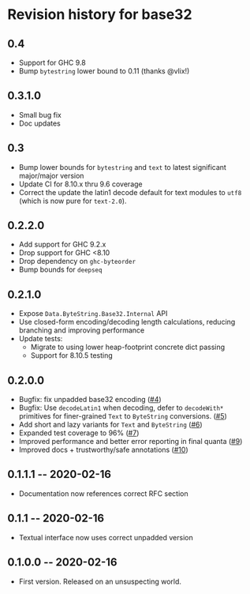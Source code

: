 # Revision history for base32

## 0.4

* Support for GHC 9.8
* Bump `bytestring` lower bound to 0.11 (thanks @vlix!)

## 0.3.1.0

* Small bug fix
* Doc updates

## 0.3

* Bump lower bounds for `bytestring` and `text` to latest significant major/major version
* Update CI for 8.10.x thru 9.6 coverage
* Correct the update the latin1 decode default for text modules to `utf8` (which is now pure for `text-2.0`).

## 0.2.2.0

* Add support for GHC 9.2.x
* Drop support for GHC <8.10
* Drop dependency on `ghc-byteorder`
* Bump bounds for `deepseq`

## 0.2.1.0

* Expose `Data.ByteString.Base32.Internal` API
* Use closed-form encoding/decoding length calculations, reducing branching and improving performance
* Update tests:
  * Migrate to using lower heap-footprint concrete dict passing
  * Support for 8.10.5 testing


## 0.2.0.0

* Bugfix: fix unpadded base32 encoding ([#4](https://github.com/emilypi/Base32/pull/4))
* Bugfix: Use `decodeLatin1` when decoding, defer to `decodeWith*` primitives for finer-grained
          `Text` to `ByteString` conversions. ([#5](https://github.com/emilypi/Base32/pull/5))
* Add short and lazy variants for `Text` and `ByteString` ([#6](https://github.com/emilypi/Base32/pull/6))
* Expanded test coverage to 96% ([#7](https://github.com/emilypi/Base32/pull/7))
* Improved performance and better error reporting in final quanta ([#9](https://github.com/emilypi/Base32/pull/9))
* Improved docs + trustworthy/safe annotations ([#10](https://github.com/emilypi/Base32/pull/10))

## 0.1.1.1 -- 2020-02-16

* Documentation now references correct RFC section

## 0.1.1 -- 2020-02-16

* Textual interface now uses correct unpadded version

## 0.1.0.0 -- 2020-02-16

* First version. Released on an unsuspecting world.
